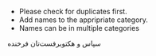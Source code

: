 * Please check for duplicates first.
* Add names to the appripriate category.
* Names can be in multiple categories

سپاس و هکتوبرفست‌تان فرخنده
